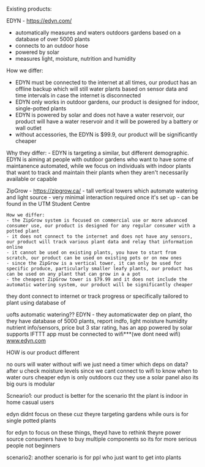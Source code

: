 
Existing products:

EDYN - https://edyn.com/
  - automatically measures and waters outdoors gardens based on a database of over 5000 plants
  - connects to an outdoor hose
  - powered by solar
  - measures light, moisture, nutrition and humidity
  
  How we differ:
   - EDYN must be connected to the internet at all times, our product has an offline backup which will still water plants based on    sensor data and time intervals in case the internet is disconnected
   - EDYN only works in outdoor gardens, our product is designed for indoor, single-potted plants
   - EDYN is powered by solar and does not have a water reservoir, our product will have a water reservoir and it will be powered by a battery or wall outlet
   - without accessories, the EDYN is $99.9, our product will be significantly cheaper
   
   
   
   Why they differ:
    - EDYN is targeting a similar, but different demographic. EDYN is aiming at people with outdoor gardens who want to have some of maintanence automated, while we focus on individuals with indoor plants that want to track and maintain their plants when they aren't necessarily available or capable
    
    
ZipGrow - https://zipgrow.ca/
    - tall vertical towers which automate watering and light source
    - very minimal interaction required once it's set up
    - can be found in the UTM Student Centre
    
    How we differ:
    - the ZipGrow system is focused on commercial use or more advanced consumer use, our product is designed for any regular consumer with a potted plant
    - it does not connect to the internet and does not have any sensors, our product will track various plant data and relay that information online
    - it cannot be used on existing plants, you have to start from scratch, our product can be used on existing pots or on new ones
    - since the ZipGrow is a vertical tower, it can only be used for specific produce, particularly smaller leafy plants, our product has can be used on any plant that can grow in a a pot
    - the cheapest ZipGrow tower is $79.99 and it does not include the automatic watering system, our product will be significantly cheaper
    
    
    
    
  
they dont connect to internet
or track progress
or specifically tailored to plant using database of

uofts automatic watering??
EDYN - they automaticwater dep on plant, tho they have database of 5000 plants, report indfo, light moisture humidity nutrient info/sensors, price
but 3 star rating, has an app
powered by solar
supports IFTTT app
must be connected to wifi***(we dont need wifi)
www.edyn.com


HOW is our product different

no ours will water without wifi we just need a timer
which deps on data?
after u check moisture levels
since we cant connect to wifi to know when to water
ours cheaper
edyn is only outdoors cuz they use a solar panel 
also its big
ours is modular

Scneario1:
our product is better for the scenario tht the plant is indoor
in home casual users

edyn didnt focus on these cuz theyre targeting gardens while ours is for single potted plants

for edyn to focus on these things, theyd have to rethink theyre power source
consumers have to buy multiple components so its for more serious people not beginners

scenario2:
another scenario is for ppl who just want to get into plants







